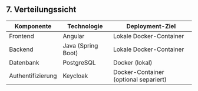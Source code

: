 ## 7. Verteilungssicht

| Komponente           | Technologie       | Deployment-Ziel                       |
|----------------------|-------------------|---------------------------------------|
| Frontend             | Angular           | Lokale Docker-Container               |
| Backend              | Java (Spring Boot)| Lokale Docker-Container               |
| Datenbank            | PostgreSQL        | Docker (lokal)                        |
| Authentifizierung    | Keycloak          | Docker-Container (optional separiert) |